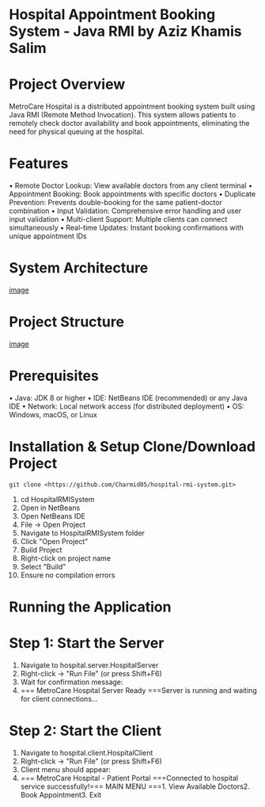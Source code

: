           
          
   # Hospital Appointment Booking System - Java RMI by Aziz Khamis Salim

 # Project Overview
MetroCare Hospital is a distributed appointment booking system built using Java RMI (Remote Method Invocation). This system allows patients to remotely check doctor availability and book appointments, eliminating the need for physical queuing at the hospital.

  # Features
•	Remote Doctor Lookup: View available doctors from any client terminal
•	Appointment Booking: Book appointments with specific doctors
•	Duplicate Prevention: Prevents double-booking for the same patient-doctor combination
•	Input Validation: Comprehensive error handling and user input validation
•	Multi-client Support: Multiple clients can connect simultaneously
•	Real-time Updates: Instant booking confirmations with unique appointment IDs

   # System Architecture
[image](https://github.com/user-attachments/assets/d3725652-9211-4b4c-b073-47b101036973)



   #   Project Structure

[image](https://github.com/user-attachments/assets/3a7e418f-b20b-4113-8cd0-5f1a37a369cf)


   #     Prerequisites

•	Java: JDK 8 or higher
•	IDE: NetBeans IDE (recommended) or any Java IDE
•	Network: Local network access (for distributed deployment)
•	OS: Windows, macOS, or Linux


   #     Installation & Setup Clone/Download Project

    git clone <https://github.com/Charmid05/hospital-rmi-system.git>

1. cd HospitalRMISystem
2. Open in NetBeans
3.	Open NetBeans IDE
4.	File → Open Project
5.	Navigate to HospitalRMISystem folder
6.	Click "Open Project"
7. Build Project
8.	Right-click on project name
9.	Select "Build"
10. Ensure no compilation errors


#    Running the Application

   #   Step 1: Start the Server

1.	Navigate to hospital.server.HospitalServer
2.	Right-click → "Run File" (or press Shift+F6)
3.	Wait for confirmation message: 
4.	=== MetroCare Hospital Server Ready ===Server is running and waiting for client connections...

   # Step 2: Start the Client
   
1.	Navigate to hospital.client.HospitalClient
2.	Right-click → "Run File" (or press Shift+F6)
3.	Client menu should appear: 
4.	=== MetroCare Hospital - Patient Portal ===Connected to hospital service successfully!=== MAIN MENU ===1. View Available Doctors2. Book Appointment3. Exit
